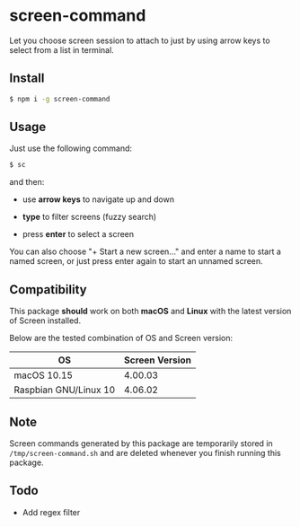 # screen-command

Let you choose screen session to attach to just by using arrow keys to select from a list in terminal. 

## Install

```bash
$ npm i -g screen-command
```

## Usage

Just use the following command: 

```bash
$ sc
```

and then:

* use **arrow keys** to navigate up and down

* **type** to filter screens (fuzzy search)

* press **enter** to select a screen

You can also choose "+ Start a new screen..." and enter a name to start a named screen, or just press enter again to start an unnamed screen. 

## Compatibility

This package **should** work on both **macOS** and **Linux** with the latest version of Screen installed. 

Below are the tested combination of OS and Screen version: 

| OS                    | Screen Version |
| --------------------- | -------------- |
| macOS 10.15           | 4.00.03        |
| Raspbian GNU/Linux 10 | 4.06.02        |

## Note

Screen commands generated by this package are temporarily stored in `/tmp/screen-command.sh` and are deleted whenever you finish running this package. 

## Todo

* Add regex filter
